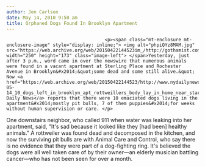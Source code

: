 ```yaml
---
author: Jen Carlson
date: May 14, 2010 9:50 am
title: Orphaned Dogs Found In Brooklyn Apartment
---
```


	
										<p><span class="mt-enclosure mt-enclosure-image" style="display: inline;"> <img alt="phpiQYz8MAM.jpg" src="https://web.archive.org/web/20150422144523im_/http://gothamist.com/attachments/arts_jen/phpiQYz8MAM.jpg" width="250" height="173" class="image-left"> </span>Yesterday, just after 3 p.m., word came in over the newswire that numerous animals were found in a vacant apartment at Sterling Place and Rochester Avenue in Brooklyn&#x2014;&quot;some dead and some still alive.&quot; Now <a href="https://web.archive.org/web/20150422144523/http://www.nydailynews.com/ny_local/2010/05/14/2010-05-14_10_dogs_left_in_brooklyn_apt_rottweillers_body_lay_in_home_near_starving_pooches.html">the Daily News</a> reports that there were 10 emaciated dogs living in the apartment&#x2014;mostly pit bulls, 7 of them puppies&#x2014;for weeks without human supervision or care. </p>

<p>One downstairs neighbor, who called 911 when water was leaking into her apartment, said, &quot;It&apos;s sad because it looked like they [had been] healthy animals.&quot; A rottweiler was found dead and decomposed in the kitchen, and now the surviving pit bulls are with Animal Care and Control, who say there is no evidence that they were part of a dog-fighting ring. It&apos;s believed the dogs were all well taken care of by their owner&#x2014;an elderly musician battling cancer&#x2014;who has not been seen for over a month.</p>					
										
									
				